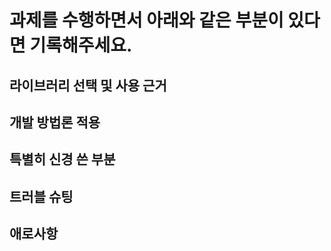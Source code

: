 # 과제를 수행하면서 아래와 같은 부분이 있다면 기록해주세요.

## 라이브러리 선택 및 사용 근거

## 개발 방법론 적용

## 특별히 신경 쓴 부분

## 트러블 슈팅

## 애로사항

